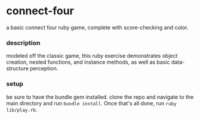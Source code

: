 # connect-four
a basic connect four ruby game, complete with score-checking and color.

### description

modeled off the classic game, this ruby exercise demonstrates object creation, nested functions, and instance methods, as well as basic data-structure perception.

### setup

be sure to have the bundle gem installed. clone the repo and navigate to the main directory and run `bundle install`. Once that's all done, run `ruby lib/play.rb`.
